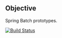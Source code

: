 ## Objective

Spring Batch prototypes.

[![Build Status](https://travis-ci.com/jamesrwoodruff/SpringBatchPrototypes.svg?branch=master)](https://travis-ci.com/jamesrwoodruff/SpringBatchPrototypes)
